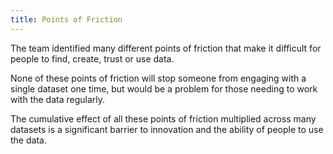 ```yaml
---
title: Points of Friction
---
```


The team identified many different points of friction that make it difficult for people to find, create, trust or use data.


None of these points of friction will stop someone from engaging with a single dataset one time, but would be a problem for those needing to work with the data regularly.


The cumulative effect of all these points of friction multiplied across many datasets is a significant barrier to innovation and the ability of people to use the data.
